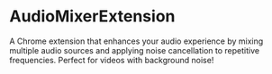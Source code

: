 # AudioMixerExtension
A Chrome extension that enhances your audio experience by mixing multiple audio sources and applying noise cancellation to repetitive frequencies. Perfect for videos with background noise!
